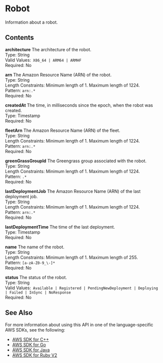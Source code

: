 # Robot<a name="API_Robot"></a>

Information about a robot\.

## Contents<a name="API_Robot_Contents"></a>

 **architecture**   <a name="robomaker-Type-Robot-architecture"></a>
The architecture of the robot\.  
Type: String  
Valid Values:` X86_64 | ARM64 | ARMHF`   
Required: No

 **arn**   <a name="robomaker-Type-Robot-arn"></a>
The Amazon Resource Name \(ARN\) of the robot\.  
Type: String  
Length Constraints: Minimum length of 1\. Maximum length of 1224\.  
Pattern: `arn:.*`   
Required: No

 **createdAt**   <a name="robomaker-Type-Robot-createdAt"></a>
The time, in milliseconds since the epoch, when the robot was created\.  
Type: Timestamp  
Required: No

 **fleetArn**   <a name="robomaker-Type-Robot-fleetArn"></a>
The Amazon Resource Name \(ARN\) of the fleet\.  
Type: String  
Length Constraints: Minimum length of 1\. Maximum length of 1224\.  
Pattern: `arn:.*`   
Required: No

 **greenGrassGroupId**   <a name="robomaker-Type-Robot-greenGrassGroupId"></a>
The Greengrass group associated with the robot\.  
Type: String  
Length Constraints: Minimum length of 1\. Maximum length of 1224\.  
Pattern: `.*`   
Required: No

 **lastDeploymentJob**   <a name="robomaker-Type-Robot-lastDeploymentJob"></a>
The Amazon Resource Name \(ARN\) of the last deployment job\.  
Type: String  
Length Constraints: Minimum length of 1\. Maximum length of 1224\.  
Pattern: `arn:.*`   
Required: No

 **lastDeploymentTime**   <a name="robomaker-Type-Robot-lastDeploymentTime"></a>
The time of the last deployment\.  
Type: Timestamp  
Required: No

 **name**   <a name="robomaker-Type-Robot-name"></a>
The name of the robot\.  
Type: String  
Length Constraints: Minimum length of 1\. Maximum length of 255\.  
Pattern: `[a-zA-Z0-9_\-]*`   
Required: No

 **status**   <a name="robomaker-Type-Robot-status"></a>
The status of the robot\.  
Type: String  
Valid Values:` Available | Registered | PendingNewDeployment | Deploying | Failed | InSync | NoResponse`   
Required: No

## See Also<a name="API_Robot_SeeAlso"></a>

For more information about using this API in one of the language\-specific AWS SDKs, see the following:
+  [AWS SDK for C\+\+](https://docs.aws.amazon.com/goto/SdkForCpp/robomaker-2018-06-29/Robot) 
+  [AWS SDK for Go](https://docs.aws.amazon.com/goto/SdkForGoV1/robomaker-2018-06-29/Robot) 
+  [AWS SDK for Java](https://docs.aws.amazon.com/goto/SdkForJava/robomaker-2018-06-29/Robot) 
+  [AWS SDK for Ruby V2](https://docs.aws.amazon.com/goto/SdkForRubyV2/robomaker-2018-06-29/Robot) 